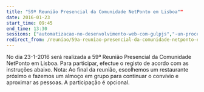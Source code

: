 ```yaml
---
title: "59ª Reunião Presencial da Comunidade NetPonto em Lisboa""
date: 2016-01-23
start_time: 09:45
end_time: 13:30
sessions: ["automatizacao-no-desenvolvimento-web-com-gulpjs","-un-process-or-the-truth-about-functional-analysis"]
redirect_from: /reuniao/59a-reuniao-presencial-da-comunidade-netponto-em-lisboa/
---
```

No dia 23-1-2016 será realizada a 59ª Reunião Presencial da Comunidade NetPonto em Lisboa. Para participar, efectue o registo de acordo com as instruções abaixo.
Nota: Ao final da reunião, escolhemos um restaurante próximo e fazemos um almoço em grupo para continuar o convívio e aproximar as pessoas. A participação é opcional.